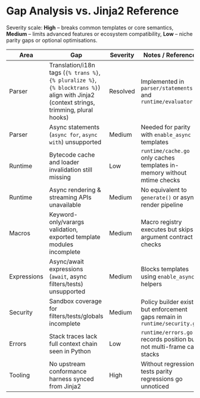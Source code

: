 # Gap Analysis vs. Jinja2 Reference

Severity scale: **High** – breaks common templates or core semantics, **Medium** – limits advanced features or ecosystem compatibility, **Low** – niche parity gaps or optional optimisations.

| Area | Gap | Severity | Notes / References |
| --- | --- | --- | --- |
| Parser | Translation/i18n tags (`{% trans %}`, `{% pluralize %}`, `{% blocktrans %}`) align with Jinja2 (context strings, trimming, plural hooks) | Resolved | Implemented in `parser/statements.go` and `runtime/evaluator.go` |
| Parser | Async statements (`async for`, `async with`) unsupported | Medium | Needed for parity with `enable_async` templates |
| Runtime | Bytecode cache and loader invalidation still missing | Low | `runtime/cache.go` only caches templates in-memory without mtime checks |
| Runtime | Async rendering & streaming APIs unavailable | Medium | No equivalent to `generate()` or async render pipeline |
| Macros | Keyword-only/varargs validation, exported template modules incomplete | Medium | Macro registry executes but skips argument contract checks |
| Expressions | Async/await expressions (`await`, async filters/tests) unsupported | Medium | Blocks templates using `enable_async` helpers |
| Security | Sandbox coverage for filters/tests/globals incomplete | Medium | Policy builder exists but enforcement gaps remain in `runtime/security.go` |
| Errors | Stack traces lack full context chain seen in Python | Low | `runtime/errors.go` records position but not multi-frame call stacks |
| Tooling | No upstream conformance harness synced from Jinja2 | High | Without regression tests parity regressions go unnoticed |
